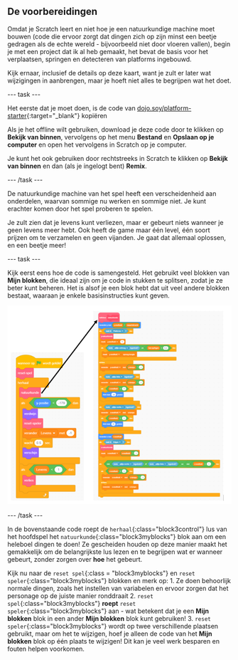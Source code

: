 ## De voorbereidingen

Omdat je Scratch leert en niet hoe je een natuurkundige machine moet bouwen (code die ervoor zorgt dat dingen zich op zijn minst een beetje gedragen als de echte wereld - bijvoorbeeld niet door vloeren vallen), begin je met een project dat ik al heb gemaakt, het bevat de basis voor het verplaatsen, springen en detecteren van platforms ingebouwd.

Kijk ernaar, inclusief de details op deze kaart, want je zult er later wat wijzigingen in aanbrengen, maar je hoeft niet alles te begrijpen wat het doet.

--- task ---

Het eerste dat je moet doen, is de code van [dojo.soy/platform-starter](http://dojo.soy/platform-starter){:target="_blank"} kopiëren

Als je het offline wilt gebruiken, download je deze code door te klikken op **Bekijk van binnen**, vervolgens op het menu **Bestand** en **Opslaan op je computer** en open het vervolgens in Scratch op je computer.

Je kunt het ook gebruiken door rechtstreeks in Scratch te klikken op **Bekijk van binnen** en dan (als je ingelogt bent) **Remix**.

--- /task ---

De natuurkundige machine van het spel heeft een verscheidenheid aan onderdelen, waarvan sommige nu werken en sommige niet. Je kunt erachter komen door het spel proberen te spelen.

Je zult zien dat je levens kunt verliezen, maar er gebeurt niets wanneer je geen levens meer hebt. Ook heeft de game maar één level, één soort prijzen om te verzamelen en geen vijanden. Je gaat dat allemaal oplossen, en een beetje meer!

--- task ---

Kijk eerst eens hoe de code is samengesteld. Het gebruikt veel blokken van **Mijn blokken**, die ideaal zijn om je code in stukken te splitsen, zodat je ze beter kunt beheren. Het is alsof je een blok hebt dat uit veel andere blokken bestaat, waaraan je enkele basisinstructies kunt geven.

![](images/setup2and3.png)

--- /task ---

In de bovenstaande code roept de `herhaal`{:class="block3control"} lus van het hoofdspel het `natuurkunde`{:class="block3myblocks"} blok aan om een heleboel dingen te doen! Ze gescheiden houden op deze manier maakt het gemakkelijk om de belangrijkste lus lezen en te begrijpen wat er wanneer gebeurt, zonder zorgen over **hoe** het gebeurt.

Kijk nu naar de `reset spel`{:class = "block3myblocks"} en `reset speler`{:class="block3myblocks"} blokken en merk op:
    1. Ze doen behoorlijk normale dingen, zoals het instellen van variabelen en ervoor zorgen dat het personage op de juiste manier ronddraait
    2. `reset spel`{:class="block3myblocks"} **roept** `reset speler`{:class="block3myblocks"} aan - wat betekent dat je een **Mijn blokken** blok in een ander **Mijn blokken** blok kunt gebruiken!
    3. `reset speler`{:class="block3myblocks"} wordt op twee verschillende plaatsen gebruikt, maar om het te wijzigen, hoef je alleen de code van het **Mijn blokken** blok op één plaats te wijzigen! Dit kan je veel werk besparen en fouten helpen voorkomen.
